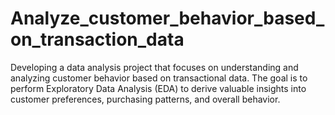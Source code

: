 # Analyze_customer_behavior_based_on_transaction_data
Developing a data analysis project that focuses on understanding and analyzing customer behavior based on transactional data. The goal is to perform Exploratory Data Analysis (EDA) to derive valuable insights into customer preferences, purchasing patterns, and overall behavior.
